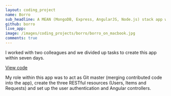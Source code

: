 ```yaml
---
layout: coding_project
name: Borro
sub_headline: A MEAN (MongoDB, Express, AngularJS, Node.js) stack app which allows users to lend and borrow household items.
github: borro
live_app:
image: /images/coding_projects/borro/borro_on_macbook.jpg
comments: true
---
```


I worked with two colleagues and we divided up tasks to create this app within seven days.

<!-- [Launch app](http://suze.dev/borro) -->

[View code](https://github.com/SuzeShardlow/borro)

My role within this app was to act as Git master (merging contributed code into the app), create the three RESTful resources (Users, Items and Requests) and set up the user authentication and Angular controllers.
